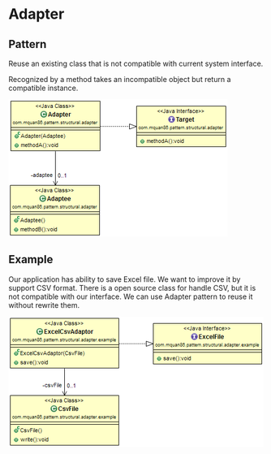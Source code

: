 # Adapter

## Pattern
Reuse an existing class that is not compatible with current system interface.

Recognized by a method takes an incompatible object but return a compatible instance.

![](../src/main/resources/com/mquan86/pattern/structural/adapter/AdapterDiagram.png)

## Example
Our application has ability to save Excel file. We want to improve it by support CSV format. There is a open source class for handle CSV, but it is not compatible with our interface. We can use Adapter pattern to reuse it without rewrite them.

![](../src/main/resources/com/mquan86/pattern/structural/adapter/example/AdapterDiagram.png)